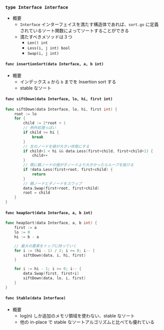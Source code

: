 ### `type Interface interface`

- 概要
    - `Interface` インターフェイスを満たす構造体であれば、`sort.go` に定義されているソート関数によってソートすることができる
    - 満たすべきメソッドは３つ
        - `Len() int`
        - `Less(i, j int) bool`
        - `Swap(i, j int)`

#### `func insertionSort(data Interface, a, b int)`

- 概要
    - インデックス `a` から `b` までを Insertion sort する
    - stable なソート


#### `func siftDown(data Interface, lo, hi, first int)`

```go
func siftDown(data Interface, lo, hi, first int) {
    root := lo
    for {
        child := 2*root + 1
        // 例外処理っぽい
        if child >= hi {
            break
        }
        // 左のノードを値が大きい状態にする
        if child+1 < hi && data.Less(first+child, first+child+1) {
            child++
        }
        // 既に親ノードの値が子ノードより大きかったらループを抜ける
        if !data.Less(first+root, first+child) {
            return
        }
        // 親ノードと子ノードをスワップ
        data.Swap(first+root, first+child)
        root = child
    }
}
```

#### `func heapSort(data Interface, a, b int)`

```go
func heapSort(data Interface, a, b int) {
    first := a
    lo := 0
    hi := b - a

    // 最大の要素をトップに持っていく
    for i := (hi - 1) / 2; i >= 0; i-- {
        siftDown(data, i, hi, first)
    }

    for i := hi - 1; i >= 0; i-- {
        data.Swap(first, first+i)
        siftDown(data, lo, i, first)
    }
}
```

#### `func Stable(data Interface)`

- 概要
    - log(n) しか追加のメモリ領域を使わない、stable なソート
    - 他の in-place で stable なソートアルゴリズムと比べても優れている
